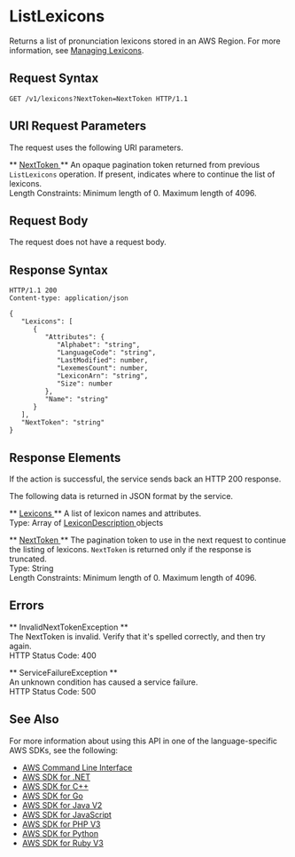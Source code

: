 # ListLexicons<a name="API_ListLexicons"></a>

Returns a list of pronunciation lexicons stored in an AWS Region\. For more information, see [Managing Lexicons](https://docs.aws.amazon.com/polly/latest/dg/managing-lexicons.html)\.

## Request Syntax<a name="API_ListLexicons_RequestSyntax"></a>

```
GET /v1/lexicons?NextToken=NextToken HTTP/1.1
```

## URI Request Parameters<a name="API_ListLexicons_RequestParameters"></a>

The request uses the following URI parameters\.

 ** [ NextToken ](#API_ListLexicons_RequestSyntax) **   <a name="polly-ListLexicons-request-NextToken"></a>
An opaque pagination token returned from previous `ListLexicons` operation\. If present, indicates where to continue the list of lexicons\.  
Length Constraints: Minimum length of 0\. Maximum length of 4096\.

## Request Body<a name="API_ListLexicons_RequestBody"></a>

The request does not have a request body\.

## Response Syntax<a name="API_ListLexicons_ResponseSyntax"></a>

```
HTTP/1.1 200
Content-type: application/json

{
   "Lexicons": [ 
      { 
         "Attributes": { 
            "Alphabet": "string",
            "LanguageCode": "string",
            "LastModified": number,
            "LexemesCount": number,
            "LexiconArn": "string",
            "Size": number
         },
         "Name": "string"
      }
   ],
   "NextToken": "string"
}
```

## Response Elements<a name="API_ListLexicons_ResponseElements"></a>

If the action is successful, the service sends back an HTTP 200 response\.

The following data is returned in JSON format by the service\.

 ** [ Lexicons ](#API_ListLexicons_ResponseSyntax) **   <a name="polly-ListLexicons-response-Lexicons"></a>
A list of lexicon names and attributes\.  
Type: Array of [ LexiconDescription ](API_LexiconDescription.md) objects

 ** [ NextToken ](#API_ListLexicons_ResponseSyntax) **   <a name="polly-ListLexicons-response-NextToken"></a>
The pagination token to use in the next request to continue the listing of lexicons\. `NextToken` is returned only if the response is truncated\.  
Type: String  
Length Constraints: Minimum length of 0\. Maximum length of 4096\.

## Errors<a name="API_ListLexicons_Errors"></a>

 ** InvalidNextTokenException **   
The NextToken is invalid\. Verify that it's spelled correctly, and then try again\.  
HTTP Status Code: 400

 ** ServiceFailureException **   
An unknown condition has caused a service failure\.  
HTTP Status Code: 500

## See Also<a name="API_ListLexicons_SeeAlso"></a>

For more information about using this API in one of the language\-specific AWS SDKs, see the following:
+  [ AWS Command Line Interface](https://docs.aws.amazon.com/goto/aws-cli/polly-2016-06-10/ListLexicons) 
+  [ AWS SDK for \.NET](https://docs.aws.amazon.com/goto/DotNetSDKV3/polly-2016-06-10/ListLexicons) 
+  [ AWS SDK for C\+\+](https://docs.aws.amazon.com/goto/SdkForCpp/polly-2016-06-10/ListLexicons) 
+  [ AWS SDK for Go](https://docs.aws.amazon.com/goto/SdkForGoV1/polly-2016-06-10/ListLexicons) 
+  [ AWS SDK for Java V2](https://docs.aws.amazon.com/goto/SdkForJavaV2/polly-2016-06-10/ListLexicons) 
+  [ AWS SDK for JavaScript](https://docs.aws.amazon.com/goto/AWSJavaScriptSDK/polly-2016-06-10/ListLexicons) 
+  [ AWS SDK for PHP V3](https://docs.aws.amazon.com/goto/SdkForPHPV3/polly-2016-06-10/ListLexicons) 
+  [ AWS SDK for Python](https://docs.aws.amazon.com/goto/boto3/polly-2016-06-10/ListLexicons) 
+  [ AWS SDK for Ruby V3](https://docs.aws.amazon.com/goto/SdkForRubyV3/polly-2016-06-10/ListLexicons) 